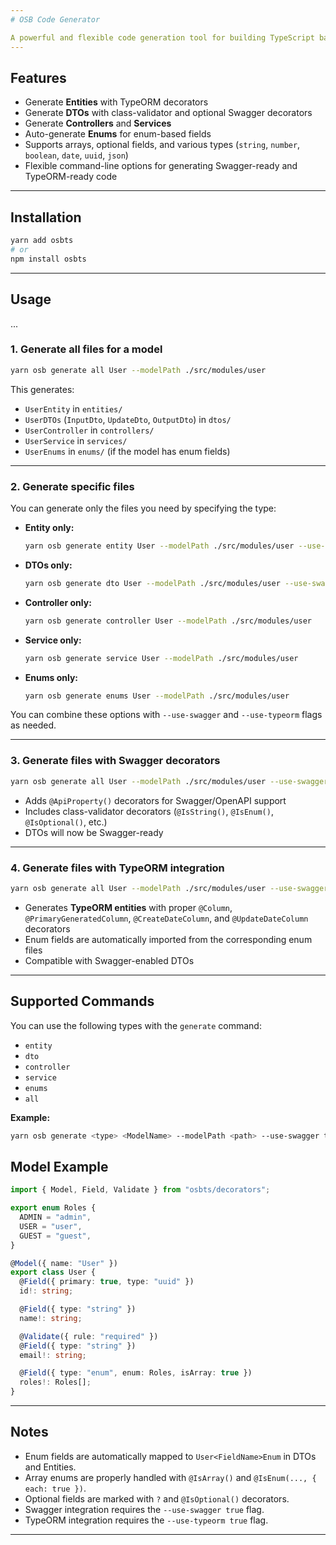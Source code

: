 ```yaml
---
# OSB Code Generator

A powerful and flexible code generation tool for building TypeScript backend applications with support for **DTOs**, **Entities**, **Controllers**, **Services**, and **Enums**. It also supports **Swagger decorators** and **TypeORM integration**.
---
```


## Features

- Generate **Entities** with TypeORM decorators
- Generate **DTOs** with class-validator and optional Swagger decorators
- Generate **Controllers** and **Services**
- Auto-generate **Enums** for enum-based fields
- Supports arrays, optional fields, and various types (`string`, `number`, `boolean`, `date`, `uuid`, `json`)
- Flexible command-line options for generating Swagger-ready and TypeORM-ready code

---

## Installation

```bash
yarn add osbts
# or
npm install osbts
```

---

## Usage

...

### 1. Generate all files for a model

```bash
yarn osb generate all User --modelPath ./src/modules/user
```

This generates:

- `UserEntity` in `entities/`
- `UserDTOs` (`InputDto`, `UpdateDto`, `OutputDto`) in `dtos/`
- `UserController` in `controllers/`
- `UserService` in `services/`
- `UserEnums` in `enums/` (if the model has enum fields)

---

### 2. Generate specific files

You can generate only the files you need by specifying the type:

- **Entity only:**

  ```bash
  yarn osb generate entity User --modelPath ./src/modules/user --use-swagger true
  ```

- **DTOs only:**

  ```bash
  yarn osb generate dto User --modelPath ./src/modules/user --use-swagger true
  ```

- **Controller only:**

  ```bash
  yarn osb generate controller User --modelPath ./src/modules/user
  ```

- **Service only:**

  ```bash
  yarn osb generate service User --modelPath ./src/modules/user
  ```

- **Enums only:**
  ```bash
  yarn osb generate enums User --modelPath ./src/modules/user
  ```

You can combine these options with `--use-swagger` and `--use-typeorm` flags as needed.

---

### 3. Generate files with Swagger decorators

```bash
yarn osb generate all User --modelPath ./src/modules/user --use-swagger true
```

- Adds `@ApiProperty()` decorators for Swagger/OpenAPI support
- Includes class-validator decorators (`@IsString()`, `@IsEnum()`, `@IsOptional()`, etc.)
- DTOs will now be Swagger-ready

---

### 4. Generate files with TypeORM integration

```bash
yarn osb generate all User --modelPath ./src/modules/user --use-swagger true --use-typeorm true
```

- Generates **TypeORM entities** with proper `@Column`, `@PrimaryGeneratedColumn`, `@CreateDateColumn`, and `@UpdateDateColumn` decorators
- Enum fields are automatically imported from the corresponding enum files
- Compatible with Swagger-enabled DTOs

---

## Supported Commands

You can use the following types with the `generate` command:

- `entity`
- `dto`
- `controller`
- `service`
- `enums`
- `all`

**Example:**

```bash
yarn osb generate <type> <ModelName> --modelPath <path> --use-swagger true --use-typeorm true
```

## Model Example

```ts
import { Model, Field, Validate } from "osbts/decorators";

export enum Roles {
  ADMIN = "admin",
  USER = "user",
  GUEST = "guest",
}

@Model({ name: "User" })
export class User {
  @Field({ primary: true, type: "uuid" })
  id!: string;

  @Field({ type: "string" })
  name!: string;

  @Validate({ rule: "required" })
  @Field({ type: "string" })
  email!: string;

  @Field({ type: "enum", enum: Roles, isArray: true })
  roles!: Roles[];
}
```

---

## Notes

- Enum fields are automatically mapped to `User<FieldName>Enum` in DTOs and Entities.
- Array enums are properly handled with `@IsArray()` and `@IsEnum(..., { each: true })`.
- Optional fields are marked with `?` and `@IsOptional()` decorators.
- Swagger integration requires the `--use-swagger true` flag.
- TypeORM integration requires the `--use-typeorm true` flag.

---
